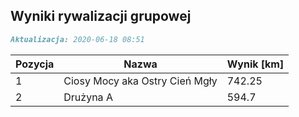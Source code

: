 ## Wyniki rywalizacji grupowej

```markdown
Aktualizacja: 2020-06-18 08:51
```

Pozycja | Nazwa | Wynik [km] |
------------ | -------------  | -------------
 1 |Ciosy Mocy aka Ostry Cień Mgły | 742.25 
 2 |Drużyna A | 594.7